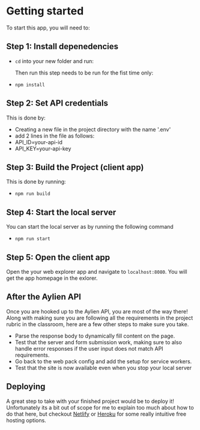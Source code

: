 # Getting started

To start this app, you will need to:

## Step 1: Install depenedencies

- `cd` into your new folder and run:

  Then run this step needs to be run for the fist time only:

- `npm install`

## Step 2: Set API credentials

This is done by:

- Creating a new file in the project directory with the name '.env'
- add 2 lines in the file as follows:
- API_ID=your-api-id
- API_KEY=your-api-key

## Step 3: Build the Project (client app)

This is done by running:

- `npm run build`

## Step 4: Start the local server

You can start the local server as by running the following command

- `npm run start`

## Step 5: Open the client app

Open the your web explorer app and navigate to `localhost:8080`. You will get the app homepage in the exlorer.

## After the Aylien API

Once you are hooked up to the Aylien API, you are most of the way there! Along with making sure you are following all the requirements in the project rubric in the classroom, here are a few other steps to make sure you take.

- Parse the response body to dynamically fill content on the page.
- Test that the server and form submission work, making sure to also handle error responses if the user input does not match API requirements.
- Go back to the web pack config and add the setup for service workers.
- Test that the site is now available even when you stop your local server

## Deploying

A great step to take with your finished project would be to deploy it! Unfortunately its a bit out of scope for me to explain too much about how to do that here, but checkout [Netlify](https://www.netlify.com/) or [Heroku](https://www.heroku.com/) for some really intuitive free hosting options.
